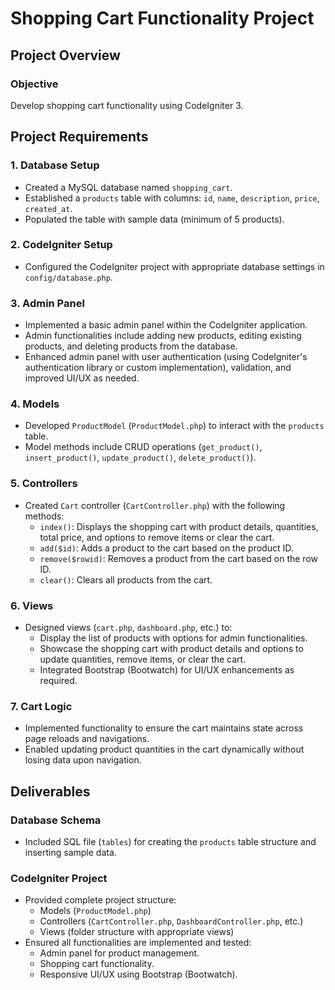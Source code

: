 # Shopping Cart Functionality Project

## Project Overview

### Objective
Develop shopping cart functionality using CodeIgniter 3.

## Project Requirements

### 1. Database Setup
- Created a MySQL database named `shopping_cart`.
- Established a `products` table with columns: `id`, `name`, `description`, `price`, `created_at`.
- Populated the table with sample data (minimum of 5 products).

### 2. CodeIgniter Setup
- Configured the CodeIgniter project with appropriate database settings in `config/database.php`.

### 3. Admin Panel
- Implemented a basic admin panel within the CodeIgniter application.
- Admin functionalities include adding new products, editing existing products, and deleting products from the database.
- Enhanced admin panel with user authentication (using CodeIgniter's authentication library or custom implementation), validation, and improved UI/UX as needed.

### 4. Models
- Developed `ProductModel` (`ProductModel.php`) to interact with the `products` table.
- Model methods include CRUD operations (`get_product()`, `insert_product()`, `update_product()`, `delete_product()`).

### 5. Controllers
- Created `Cart` controller (`CartController.php`) with the following methods:
  - `index()`: Displays the shopping cart with product details, quantities, total price, and options to remove items or clear the cart.
  - `add($id)`: Adds a product to the cart based on the product ID.
  - `remove($rowid)`: Removes a product from the cart based on the row ID.
  - `clear()`: Clears all products from the cart.

### 6. Views
- Designed views (`cart.php`, `dashboard.php`, etc.) to:
  - Display the list of products with options for admin functionalities.
  - Showcase the shopping cart with product details and options to update quantities, remove items, or clear the cart.
  - Integrated Bootstrap (Bootwatch) for UI/UX enhancements as required.

### 7. Cart Logic
- Implemented functionality to ensure the cart maintains state across page reloads and navigations.
- Enabled updating product quantities in the cart dynamically without losing data upon navigation.

## Deliverables

### Database Schema
- Included SQL file (`tables`) for creating the `products` table structure and inserting sample data.

### CodeIgniter Project
- Provided complete project structure:
  - Models (`ProductModel.php`)
  - Controllers (`CartController.php`, `DashboardController.php`, etc.)
  - Views (folder structure with appropriate views)
- Ensured all functionalities are implemented and tested:
  - Admin panel for product management.
  - Shopping cart functionality.
  - Responsive UI/UX using Bootstrap (Bootwatch).

